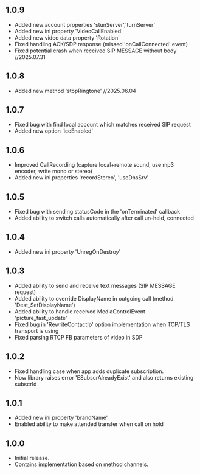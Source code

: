 ## 1.0.9
- Added new account properties 'stunServer','turnServer'
- Added new ini property 'VideoCallEnabled'
- Added new video data property 'Rotation'
- Fixed handling ACK/SDP response (missed 'onCallConnected' event)
- Fixed potential crash when received SIP MESSAGE without body
  //2025.07.31

## 1.0.8
- Added new method 'stopRingtone'
  //2025.06.04

## 1.0.7
- Fixed bug with find local account which matches received SIP request
- Added new option 'iceEnabled'

## 1.0.6
- Improved CallRecording (capture local+remote sound, use mp3 encoder, write mono or stereo)
- Added new ini properties 'recordStereo', 'useDnsSrv'

## 1.0.5
- Fixed bug with sending statusCode in the 'onTerminated' callback
- Added ability to switch calls automatically after call un-held, connected

## 1.0.4
- Added new ini property 'UnregOnDestroy'

## 1.0.3
- Added ability to send and receive text messages (SIP MESSAGE request)
- Added ability to override DisplayName in outgoing call (method 'Dest_SetDisplayName')
- Added ability to handle received MediaControlEvent 'picture_fast_update'
- Fixed bug in 'RewriteContactIp' option implementation when TCP/TLS transport is using
- Fixed parsing RTCP FB parameters of video in SDP

## 1.0.2
* Fixed handling case when app adds duplicate subscription.
* Now library raises error 'ESubscrAlreadyExist' and also returns existing subscrId

## 1.0.1
* Added new ini property 'brandName'
* Enabled ability to make attended transfer when call on hold

## 1.0.0

* Initial release. 
* Contains implementation based on method channels.
